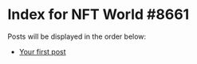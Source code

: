 # Index for NFT World #8661
Posts will be displayed in the order below:

- [Your first post](./001-first.md)

